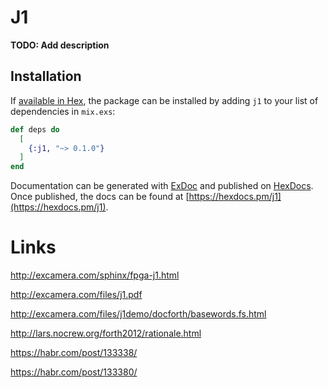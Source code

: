 # J1

**TODO: Add description**

## Installation

If [available in Hex](https://hex.pm/docs/publish), the package can be installed
by adding `j1` to your list of dependencies in `mix.exs`:

```elixir
def deps do
  [
    {:j1, "~> 0.1.0"}
  ]
end
```

Documentation can be generated with [ExDoc](https://github.com/elixir-lang/ex_doc)
and published on [HexDocs](https://hexdocs.pm). Once published, the docs can
be found at [https://hexdocs.pm/j1](https://hexdocs.pm/j1).

# Links

 http://excamera.com/sphinx/fpga-j1.html
 
 http://excamera.com/files/j1.pdf

 http://excamera.com/files/j1demo/docforth/basewords.fs.html
 
 http://lars.nocrew.org/forth2012/rationale.html

 https://habr.com/post/133338/
 
 https://habr.com/post/133380/

